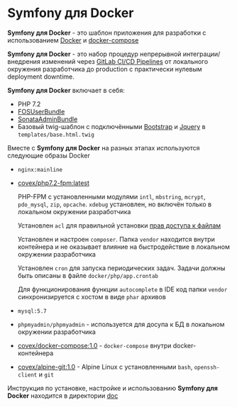 Symfony для Docker
==================

__Symfony для Docker__ - это шаблон приложения для разработки с использованием [Docker][9] и [docker-compose][10]

__Symfony для Docker__ - это набор процедур непрерывной интеграции/внедрения
изменений через [GitLab CI/CD Pipelines][8] от локального окружения разработчика
до production с практически нулевым deployment downtime.

__Symfony для Docker__ включает в себя:

* PHP 7.2 
* [FOSUserBundle][2]
* [SonataAdminBundle][3]
* Базовый twig-шаблон с подключёнными [Bootstrap][6] и [Jquery][7] в `templates/base.html.twig`

Вместе с __Symfony для Docker__ на разных этапах используются следующие образы Docker  

* `nginx:mainline`

* [covex/php7.2-fpm:latest][12]

    PHP-FPM с установленными модулями `intl`, `mbstring`, `mcrypt`, `pdo_mysql`, `zip`, `opcache`.
    `xdebug` установлен, но включён только в локальном окружении разработчика

    Установлен `acl` для правильной установки [прав доступа к файлам][14]

    Установлен и настроен `composer`. Папка `vendor` находится внутри контейнера и не оказывает влияние на быстродействие в локальном окружении разработчика

    Установлен `cron` для запуска периодических задач. Задачи должны быть описаны в файле `docker/php/app.crontab`

    Для функционирования функции `autocomplete` в IDE код папки `vendor` синхронизируется с хостом в виде `phar` архивов

* `mysql:5.7`

* `phpmyadmin/phpmyadmin` - используется для досупа к БД в локальном окружении разработчика

* [covex/docker-compose:1.0][11] - `docker-compose` внутри docker-контейнера

* [covex/alpine-git:1.0][13] - Alpine Linux с установленными `bash`, `openssh-client` и `git`

Инструкция по установке, настройке и использованию __Symfony для Docker__ находится в директории [doc](doc)

[2]:  https://github.com/FriendsOfSymfony/FOSUserBundle
[3]:  https://github.com/sonata-project/SonataAdminBundle
[4]:  http://symfony.com/doc/current/frontend.html
[5]:  https://yarnpkg.com/
[6]:  https://www.npmjs.com/package/bootstrap
[7]:  https://www.npmjs.com/package/jquery
[8]:  https://about.gitlab.com/features/gitlab-ci-cd/
[9]:  https://docs.docker.com/
[10]: https://docs.docker.com/compose/
[11]: https://hub.docker.com/r/covex/docker-compose/
[12]: https://hub.docker.com/r/covex/php7.2-fpm/
[13]: https://hub.docker.com/r/covex/alpine-git/
[14]: https://symfony.com/doc/current/setup/file_permissions.html#using-acl-on-a-system-that-supports-setfacl-linux-bsd
